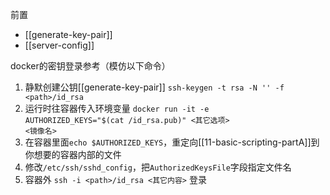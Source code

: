 前置
- [[generate-key-pair]]
- [[server-config]]

docker的密钥登录参考（模仿以下命令）
1. 静默创建公钥[[generate-key-pair]]
`ssh-keygen -t rsa -N '' -f <path>/id_rsa`
2. 运行时往容器传入环境变量
<code>docker run -it -e AUTHORIZED_KEYS="$(cat <path>/id_rsa.pub)" <其它选项> <镜像名></code>
3. 在容器里面`echo $AUTHORIZED_KEYS`，重定向[[11-basic-scripting-partA]]到你想要的容器内部的文件
4. 修改`/etc/ssh/sshd_config`，把`AuthorizedKeysFile`字段指定文件名
5. 容器外
`ssh -i <path>/id_rsa <其它内容>`
登录